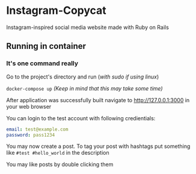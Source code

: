 # Instagram-Copycat

Instagram-inspired social media website made with Ruby on Rails

## Running in container

### It's one command really

Go to the project's directory and run (*with sudo if using linux*)

``docker-compose up``
*(Keep in mind that this may take some time)*

After application was successfully built navigate to http://127.0.0.1:3000 in your web browser

You can login to the test account with following credientials:

```yaml
email: test@example.com
password: pass1234
```

You may now create a post. To tag your post with hashtags put something like ``#test #hello_world`` in the description

You may like posts by double clicking them
